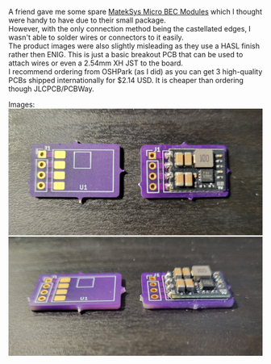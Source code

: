 A friend gave me some spare [MatekSys Micro BEC Modules](https://www.mateksys.com/?portfolio=mbec6s) which I thought were handy to have due to their small package. \
However, with the only connection method being the castellated edges, I wasn't able to solder wires or connectors to it easily. \
The product images were also slightly misleading as they use a HASL finish rather then ENIG. This is just a basic breakout PCB that can be used to attach wires or even a 2.54mm XH JST to the board. \
I recommend ordering from OSHPark (as I did) as you can get 3 high-quality PCBs shipped internationally for $2.14 USD. It is cheaper than ordering though JLCPCB/PCBWay.

Images:
![top-down view of two of the breakout boards, with the one on the right being soldered](./assets/20250810_194244.jpg)
![angled view of two of the breakout boards, with the one on the right being soldered](./assets/20250810_194256.jpg)